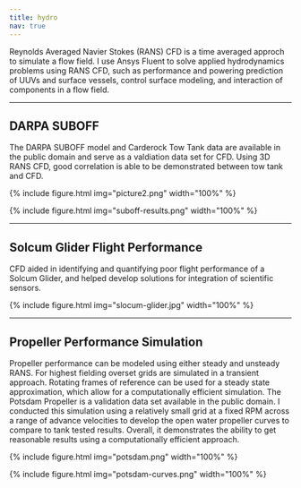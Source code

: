 ```yaml
---
title: hydro
nav: true
---
```


Reynolds Averaged Navier Stokes (RANS) CFD is a time averaged approch to simulate a flow field. I use Ansys Fluent to solve applied hydrodynamics problems using RANS CFD, such as performance and powering prediction of UUVs and surface vessels, control surface modeling, and interaction of components in a flow field.

------

## DARPA SUBOFF

The DARPA SUBOFF model and Carderock Tow Tank data are available in the public domain and serve as a valdiation data set for CFD. Using 3D RANS CFD, good correlation is able to be demonstrated between tow tank and CFD.

{% include figure.html img="picture2.png" width="100%" %}

{% include figure.html img="suboff-results.png" width="100%" %}

------

## Solcum Glider Flight Performance

CFD aided in identifying and quantifying poor flight performance of a Solcum Glider, and helped develop solutions for integration of scientific sensors. 

{% include figure.html img="slocum-glider.jpg" width="100%" %}

------

## Propeller Performance Simulation

Propeller performance can be modeled using either steady and unsteady RANS. For highest fielding overset grids are simulated in a transient approach. Rotating frames of reference can be used for a steady state approximation, which allow for a computationally efficient simulation. The Potsdam Propeller is a validation data set available in the public domain. I conducted this simulation using a relatively small grid at a fixed RPM across a range of advance velocities to develop the open water propeller curves to compare to tank tested results. Overall, it demonstrates the ability to get reasonable results using a computationally efficient approach.

{% include figure.html img="potsdam.png" width="100%" %}

{% include figure.html img="potsdam-curves.png" width="100%" %}
